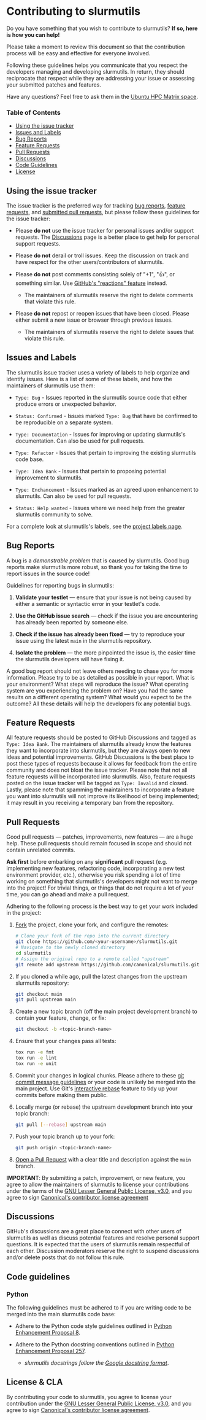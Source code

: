 # Contributing to slurmutils

Do you have something that you wish to contribute to slurmutils? **If so, here is how you can help!**

Please take a moment to review this document so that the contribution process will be easy and effective for everyone
involved.

Following these guidelines helps you communicate that you respect the developers managing and developing slurmutils.
In return, they should reciprocate that respect while they are addressing your issue or assessing your submitted
patches and features.

Have any questions? Feel free to ask them in the [Ubuntu HPC Matrix space](https://matrix.to/#/#ubuntu-hpc:matrix.org).

### Table of Contents

* [Using the issue tracker](#using-the-issue-tracker)
* [Issues and Labels](#issues-and-labels)
* [Bug Reports](#bug-reports)
* [Feature Requests](#feature-requests)
* [Pull Requests](#pull-requests)
* [Discussions](#discussions)
* [Code Guidelines](#code-guidelines)
* [License](#license--cla)

## Using the issue tracker

The issue tracker is the preferred way for tracking [bug reports](#bug-reports), [feature requests](#feature-requests),
and [submitted pull requests](#pull-requests), but please follow these guidelines for the issue tracker:

* Please **do not** use the issue tracker for personal issues and/or support requests.
The [Discussions](#discussions) page is a better place to get help for personal support requests.

* Please **do not** derail or troll issues. Keep the discussion on track and have respect for the other
users/contributors of slurmutils.

* Please **do not** post comments consisting solely of "+1", ":thumbsup:", or something similar.
Use [GitHub's "reactions" feature](https://blog.github.com/2016-03-10-add-reactions-to-pull-requests-issues-and-comments/)
instead.
  * The maintainers of slurmutils reserve the right to delete comments that violate this rule.

* Please **do not** repost or reopen issues that have been closed. Please either
submit a new issue or browser through previous issues.
  * The maintainers of slurmutils reserve the right to delete issues that violate this rule.

## Issues and Labels

The slurmutils issue tracker uses a variety of labels to help organize and identify issues.
Here is a list of some of these labels, and how the maintainers of slurmutils use them:

* `Type: Bug` - Issues reported in the slurmutils source code that either produce errors or unexpected behavior.

* `Status: Confirmed` - Issues marked `Type: Bug` that have be confirmed to be reproducible on a separate system.

* `Type: Documentation` - Issues for improving or updating slurmutils's documentation.
Can also be used for pull requests.

* `Type: Refactor` - Issues that pertain to improving the existing slurmutils code base.

* `Type: Idea Bank` - Issues that pertain to proposing potential improvement to slurmutils.

* `Type: Enchancement` - Issues marked as an agreed upon enhancement to slurmutils. Can also be used for pull requests.

* `Status: Help wanted` - Issues where we need help from the greater slurmutils community to solve.

For a complete look at slurmutils's labels, see the
[project labels page](https://github.com/canonical/slurmutils/labels).

## Bug Reports

A bug is a *demonstrable problem* that is caused by slurmutils. Good bug reports make slurmutils more robust, so thank
you for taking the time to report issues in the source code!

Guidelines for reporting bugs in slurmutils:

1. __Validate your testlet__ &mdash; ensure that your issue is not being caused by either a semantic or syntactic
error in your testlet's code.

2. __Use the GitHub issue search__ &mdash; check if the issue you are encountering has already been reported by
someone else.

3. __Check if the issue has already been fixed__ &mdash; try to reproduce your issue using the latest `main`
in the slurmutils repository.

4. **Isolate the problem** &mdash; the more pinpointed the issue is, the easier time the slurmutils developers
will have fixing it.

A good bug report should not leave others needing to chase you for more information.
Please try to be as detailed as possible in your report. What is your environment? What steps will reproduce the issue?
What operating system are you experiencing the problem on? Have you had the same results on a different
operating system? What would you expect to be the outcome? All these details will help the developers fix any
potential bugs.

## Feature Requests

All feature requests should be posted to GitHub Discussions and tagged as `Type: Idea Bank`. The maintainers of
slurmutils already know the features they want to incorporate into slurmutils, but they are always open to
new ideas and potential improvements. GitHub Discussions is the best place to post these types of requests
because it allows for feedback from the entire community and does not bloat the issue tracker. Please note that not
all feature requests will be incorporated into slurmutils. Also, feature requests posted on the issue tracker
will be tagged as `Type: Invalid` and closed. Lastly, please note that spamming the maintainers to incorporate a
feature you want into slurmutils will not improve its likelihood of being implemented; it may result in you receiving
a temporary ban from the repository.

## Pull Requests

Good pull requests &mdash; patches, improvements, new features &mdash; are a huge help. These pull requests should
remain focused in scope and should not contain unrelated commits.

__Ask first__ before embarking on any __significant__ pull request (e.g. implementing new features, refactoring code,
incorporating a new test environment provider, etc.), otherwise you risk spending a lot of time working on something
that slurmutils's developers might not want to merge into the project! For trivial things, or things that do not require
a lot of your time, you can go ahead and make a pull request.

Adhering to the following process is the best way to get your work
included in the project:

1. [Fork](https://help.github.com/articles/fork-a-repo/) the project, clone your fork,
   and configure the remotes:

   ```bash
   # Clone your fork of the repo into the current directory
   git clone https://github.com/<your-username>/slurmutils.git
   # Navigate to the newly cloned directory
   cd slurmutils
   # Assign the original repo to a remote called "upstream"
   git remote add upstream https://github.com/canonical/slurmutils.git
   ```

2. If you cloned a while ago, pull the latest changes from the upstream slurmutils repository:

   ```bash
   git checkout main
   git pull upstream main
   ```

3. Create a new topic branch (off the main project development branch) to
   contain your feature, change, or fix:

   ```bash
   git checkout -b <topic-branch-name>
   ```

4. Ensure that your changes pass all tests:

    ```bash
    tox run -e fmt
    tox run -e lint
    tox run -e unit
    ```

5. Commit your changes in logical chunks. Please adhere to these [git commit
   message guidelines](https://tbaggery.com/2008/04/19/a-note-about-git-commit-messages.html)
   or your code is unlikely be merged into the main project. Use Git's
   [interactive rebase](https://help.github.com/articles/about-git-rebase/)
   feature to tidy up your commits before making them public.

6. Locally merge (or rebase) the upstream development branch into your topic branch:

   ```bash
   git pull [--rebase] upstream main
   ```

7. Push your topic branch up to your fork:

   ```bash
   git push origin <topic-branch-name>
   ```

8. [Open a Pull Request](https://help.github.com/articles/about-pull-requests/)
    with a clear title and description against the `main` branch.

**IMPORTANT**: By submitting a patch, improvement, or new feature, you agree to allow the maintainers of slurmutils to
license your contributions under the terms of the [GNU Lesser General Public License, v3.0](./LICENSE), and you agree to sign
[Canonical's contributor license agreement](https://ubuntu.com/legal/contributors)

## Discussions

GitHub's discussions are a great place to connect with other users of slurmutils as well as discuss potential
features and resolve personal support questions. It is expected that the users of slurmutils remain respectful of
each other. Discussion moderators reserve the right to suspend discussions and/or delete posts that do not follow
this rule.

## Code guidelines

### Python

The following guidelines must be adhered to if you are writing code to be merged into the main slurmutils code base:

* Adhere to the Python code style guidelines outlined in [Python Enhancement Proposal 8](https://pep8.org/).

* Adhere to the Python docstring conventions outlined in
[Python Enhancement Proposal 257](https://www.python.org/dev/peps/pep-0257/).
  * *slurmutils docstrings follow the
  [Google docstring format](https://github.com/google/styleguide/blob/gh-pages/pyguide.md#38-comments-and-docstrings)*.

## License & CLA

By contributing your code to slurmutils, you agree to license your contribution under the
[GNU Lesser General Public License, v3.0](./LICENSE), and you agree to
sign [Canonical's contributor license agreement](https://ubuntu.com/legal/contributors).
